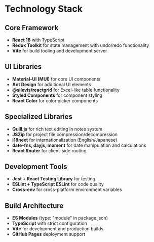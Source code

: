 # Technology Stack

## Core Framework
- **React 18** with TypeScript
- **Redux Toolkit** for state management with undo/redo functionality
- **Vite** for build tooling and development server

## UI Libraries
- **Material-UI (MUI)** for core UI components
- **Ant Design** for additional UI elements  
- **@silevis/reactgrid** for Excel-like table functionality
- **Styled Components** for component styling
- **React Color** for color picker components

## Specialized Libraries
- **Quill.js** for rich text editing in notes system
- **JSZip** for project file compression/decompression
- **i18next** for internationalization (English/Japanese)
- **date-fns, dayjs, moment** for date manipulation and calculations
- **React Router** for client-side routing

## Development Tools
- **Jest + React Testing Library** for testing
- **ESLint + TypeScript ESLint** for code quality
- **Cross-env** for cross-platform environment variables

## Build Architecture
- **ES Modules** (type: "module" in package.json)
- **TypeScript** with strict configuration
- **Vite** for development and production builds
- **GitHub Pages** deployment support